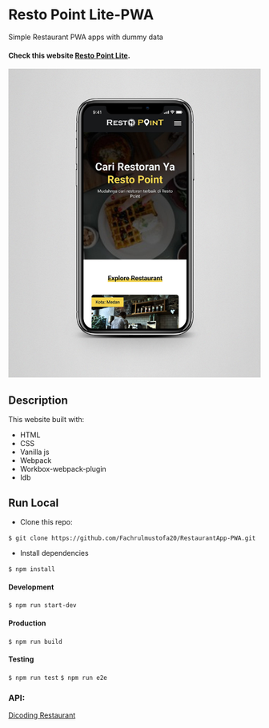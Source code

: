 # Resto Point Lite-PWA

Simple Restaurant PWA apps with dummy data

#### Check this website [Resto Point Lite](https://restopoint.netlify.app/).

![landing-page](readme.jpg)

## Description
This website built with:
* HTML
* CSS
* Vanilla js
* Webpack
* Workbox-webpack-plugin
* Idb


## Run Local
* Clone this repo:

`$ git clone https://github.com/Fachrulmustofa20/RestaurantApp-PWA.git`

* Install dependencies

`$ npm install`

#### Development
`$ npm run start-dev`

#### Production
`$ npm run build`

#### Testing
`$ npm run test`
`$ npm run e2e`

### API:
<a href="https://restaurant-api.dicoding.dev/">Dicoding Restaurant</a>
